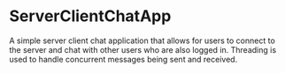# ServerClientChatApp
A simple server client chat application that allows for users to connect to the server and chat with other users who are also logged in. Threading is used to handle concurrent messages being sent and received.
